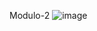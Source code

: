 Modulo-2
![image](https://user-images.githubusercontent.com/88691843/132931966-2f889083-0468-4039-85d7-98e01d3343ee.png)


